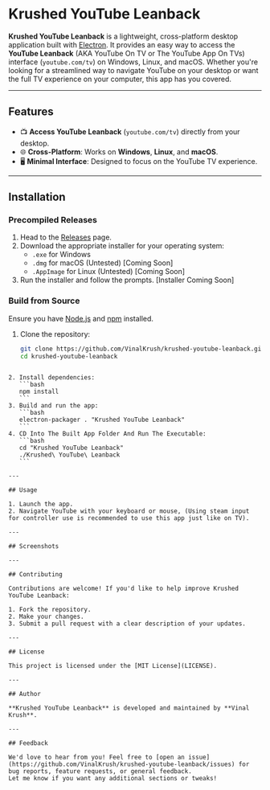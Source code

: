 # Krushed YouTube Leanback

**Krushed YouTube Leanback** is a lightweight, cross-platform desktop application built with [Electron](https://www.electronjs.org/). It provides an easy way to access the **YouTube Leanback** (AKA YouTube On TV or The YouTube App On TVs) interface (`youtube.com/tv`) on Windows, Linux, and macOS. Whether you're looking for a streamlined way to navigate YouTube on your desktop or want the full TV experience on your computer, this app has you covered.

---

## Features

- 📺 **Access YouTube Leanback** (`youtube.com/tv`) directly from your desktop.
- 🌐 **Cross-Platform**: Works on **Windows**, **Linux**, and **macOS**.
- 🖥️ **Minimal Interface**: Designed to focus on the YouTube TV experience.

---

## Installation

### Precompiled Releases

1. Head to the [Releases](https://github.com/VinalKrush/krushed-youtube-leanback/releases) page.
2. Download the appropriate installer for your operating system:
   - `.exe` for Windows
   - `.dmg` for macOS (Untested) [Coming Soon]
   - `.AppImage` for Linux (Untested) [Coming Soon]
3. Run the installer and follow the prompts. [Installer Coming Soon]

### Build from Source

Ensure you have [Node.js](https://nodejs.org/) and [npm](https://www.npmjs.com/) installed.

1. Clone the repository:
   ```bash
   git clone https://github.com/VinalKrush/krushed-youtube-leanback.git
   cd krushed-youtube-leanback
   ```

````

2. Install dependencies:
   ```bash
   npm install
   ```
3. Build and run the app:
   ```bash
   electron-packager . "Krushed YouTube Leanback"
   ```
4. CD Into The Built App Folder And Run The Executable:
   ```bash
   cd "Krushed YouTube Leanback"
   ./Krushed\ YouTube\ Leanback
   ```

---

## Usage

1. Launch the app.
2. Navigate YouTube with your keyboard or mouse, (Using steam input for controller use is recommended to use this app just like on TV).

---

## Screenshots

---

## Contributing

Contributions are welcome! If you'd like to help improve Krushed YouTube Leanback:

1. Fork the repository.
2. Make your changes.
3. Submit a pull request with a clear description of your updates.

---

## License

This project is licensed under the [MIT License](LICENSE).

---

## Author

**Krushed YouTube Leanback** is developed and maintained by **Vinal Krush**.

---

## Feedback

We'd love to hear from you! Feel free to [open an issue](https://github.com/VinalKrush/krushed-youtube-leanback/issues) for bug reports, feature requests, or general feedback.
Let me know if you want any additional sections or tweaks!
````
